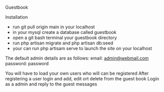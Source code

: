 Guestbook

Installation

-   run git pull origin main in your localhost
-   in your mysql create a database called guestbook
-   open a git bash terminal your guestbook directory
-   run php artisan migrate and php artisan db:seed
-   your can run php artisam serve to launch the site on your localhost

The default admin details are as follows:
email: admin@webmail.com
password: password

You will have to load your own users who will can be registered
After registering a user login and add, edit ort delete from the guest book
Login as a admin and reply to the guest messages
